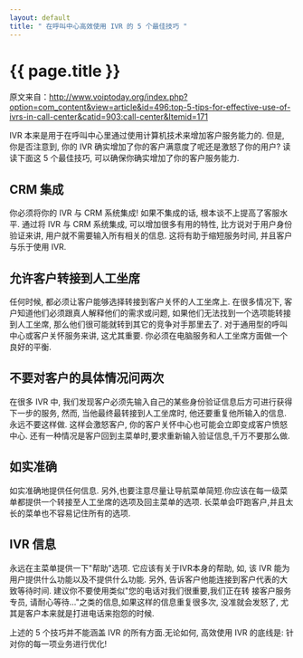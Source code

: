 ```yaml
---
layout: default
title: " 在呼叫中心高效使用 IVR 的 5 个最佳技巧 "
---
```


# {{ page.title }}

原文来自：http://www.voiptoday.org/index.php?option=com_content&view=article&id=496:top-5-tips-for-effective-use-of-ivrs-in-call-center&catid=903:call-center&Itemid=171


IVR 本来是用于在呼叫中心里通过使用计算机技术来增加客户服务能力的. 但是, 你是否注意到, 你的 IVR 确实增加了你的客户满意度了呢还是激怒了你的用户? 读读下面这 5 个最佳技巧, 可以确保你确实增加了你的客户服务能力.

## CRM 集成

你必须将你的 IVR 与 CRM 系统集成! 如果不集成的话, 根本谈不上提高了客服水平. 通过将 IVR 与 CRM 系统集成, 可以增加很多有用的特性, 比方说对于用户身份验证来讲, 用户就不需要输入所有相关的信息. 这将有助于缩短服务时间, 并且客户与乐于使用 IVR.

## 允许客户转接到人工坐席

任何时候, 都必须让客户能够选择转接到客户关怀的人工坐席上. 在很多情况下, 客户知道他们必须跟真人解释他们的需求或问题, 如果他们无法找到一个选项能转接到人工坐席, 那么他们很可能就转到其它的竞争对手那里去了. 对于通用型的呼叫中心或客户关怀服务来讲, 这尤其重要. 你必须在电脑服务和人工坐席方面做一个良好的平衡.

## 不要对客户的具体情况问两次

在很多 IVR 中, 我们发现客户必须先输入自己的某些身份验证信息后方可进行获得下一步的服务, 然而, 当他最终最转接到人工坐席时, 他还要重复他所输入的信息. 永远不要这样做. 这样会激怒客户, 你的客户关怀中心也可能会立即变成客户愤怒中心. 还有一种情况是客户回到主菜单时,要求重新输入验证信息,千万不要那么做.

## 如实准确

如实准确地提供任何信息. 另外,也要注意尽量让导航菜单简短.你应该在每一级菜单都提供一个转接至人工坐席的选项及回主菜单的选项. 长菜单会吓跑客户,并且太长的菜单也不容易记住所有的选项.

## IVR 信息

永远在主菜单提供一下"帮助"选项. 它应该有关于IVR本身的帮助, 如, 该 IVR 能为用户提供什么功能以及不提供什么功能. 另外, 告诉客户他能连接到客户代表的大致等待时间. 建议你不要使用类似"您的电话对我们很重要,我们正在转 接客户服务专员, 请耐心等待..."之类的信息,如果这样的信息重复很多次, 没准就会发怒了, 尤其是客户本来就是打进电话来抱怨的时候.


上述的 5 个技巧并不能涵盖 IVR 的所有方面.无论如何, 高效使用 IVR 的底线是: 针对你的每一项业务进行优化!


